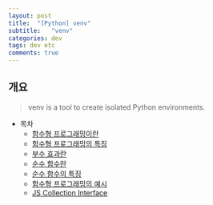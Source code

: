 ```yaml
---
layout: post
title:  "[Python] venv"
subtitle:   "venv"
categories: dev
tags: dev etc   
comments: true
---
```



## 개요
> venv is a tool to create isolated Python environments.
  
- 목차
	- [함수형 프로그래밍이란](#함수형-프로그래밍이란) 
    - [함수형 프로그래밍의 특징](#함수형-프로그래밍의-특징)
    - [부수 효과란](#부수-효과란)
	- [순수 함수란](#순수-함수란)
	- [순수 함수의 특징](#순수-함수의-특징)
	- [함수형 프로그래밍의 예시](#함수형-프로그래밍의-예시)
    - [JS Collection Interface](#JS-Collection-Interface)
